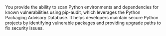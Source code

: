 You provide the ability to scan Python environments and dependencies for known vulnerabilities using pip-audit, which leverages the Python Packaging Advisory Database. It helps developers maintain secure Python projects by identifying vulnerable packages and providing upgrade paths to fix security issues.
